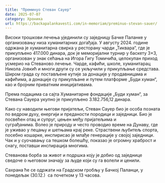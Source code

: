 ```yaml
---
title: "Преминуо Стеван Сауер"
date: 2025-07-07
category: Хроника
url: https://backapalankavesti.com/in-memoriam/preminuo-stevan-sauer/
---
```


Високи трошкови лечења ујединили су заједницу Бачке Паланке у организовању низа хуманитарних догађаја. У августу 2024. године одржана је хуманитарна свирка у ресторану чарди „Тиквара“, где је прикупљено 417.000 динара, док је меморијални турнир у баскету 3×3, организован у знак сећања на Игора Гигу Томичића, целокупан приход усмерио на Стеваново лечење. Чарде, кафићи, школе, хуманитарац Никола Јовкић и многи други су се укључили у прикупљање средстава. Широм града су постављене кутије за донације у продавницама и кафићима, а донације су прикупљане и путем платформе „Буди хуман“, као и бројним приватним иницијативама.

Према подацима са сајта Хуманитарне фондације „Буди хуман“, за Стевана Сауера укупно је прикупљено 3.182.756,12 динара.

Како су наводили његови пријатељи, Стеван Сауер био је особа позната по ведром духу, енергији и преданости породици и заједници. Био је посвећен отац и супруг, цењен међу пријатељима и суграђанима. Волео је природу и често проводио време на Дунаву, где је уживао у пецању и шетњама крај реке. Страствени љубитељ спорта, посебно кошарке, инспирисао је млађе генерације у својој заједници. Чак и у суочавању са тешком болешћу, показао је огромну храброст и снагу, поставши инспирација многима.

Стеванова борба за живот и подршка коју је добио од заједнице сведоче о његовом значају за људе који су га волели и ценили.

Сахрана ће се одржати на Градском гробљу у Бачкој Паланци, у понедељак (30.12.)  са почетком у 13 часова.
